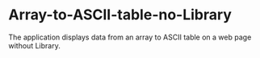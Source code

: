 # Array-to-ASCII-table-no-Library
The application displays data from an array to ASCII table on a web page without Library.

